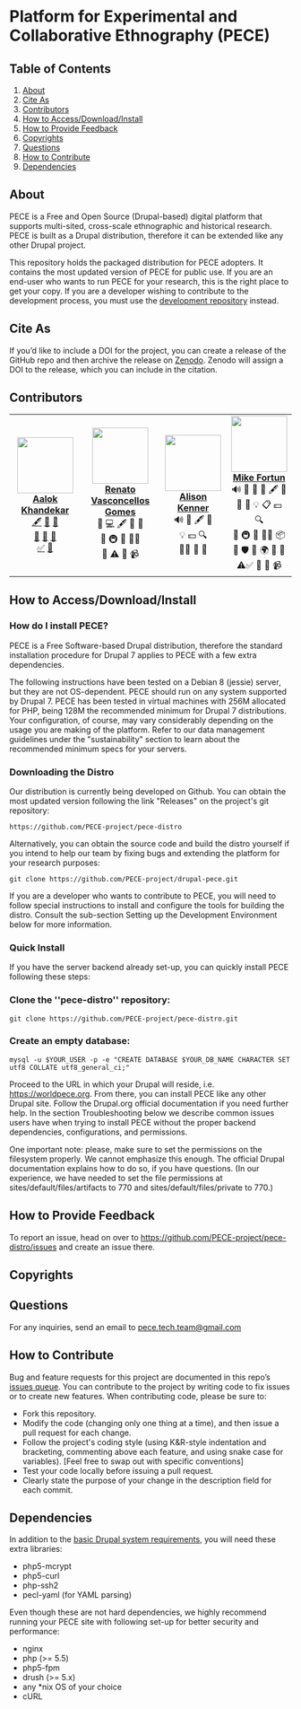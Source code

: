 # **Platform for Experimental and Collaborative Ethnography (PECE)**

## Table of Contents
1. [About](#about)
2. [Cite As](#cite)
3. [Contributors](#contributors)
4. [How to Access/Download/Install](#install)
5. [How to Provide Feedback](#feedback)
6. [Copyrights](#copyrights)
7. [Questions](#questions)
8. [How to Contribute](#contribute)
9. [Dependencies](#dependencies)



<div id='about'/>

## About

PECE is a Free and Open Source (Drupal-based) digital platform that supports multi-sited, cross-scale ethnographic and historical research. PECE is built as a Drupal distribution, therefore it can be extended like any other Drupal project.

This repository holds the packaged distribution for PECE adopters. It contains the most updated version of PECE for public use. If you are an end-user who wants to run PECE for your research, this is the right place to get your copy. If you are a developer wishing to contribute to the development process, you must use the [development repository](https://github.com/PECE-project/drupal-pece) instead.



<div id='cite'/>

## Cite As

If you’d like to include a DOI for the project, you can create a release of the GitHub repo and then archive the release on [Zenodo](https://zenodo.org/badge/latestdoi/52763688&sa=D&source=editors&ust=1613404827497000&usg=AOvVaw1-q5pcSIj_QObbr9FIMm-r). Zenodo will assign a DOI to the release, which you can include in the citation.

<div id='contributors'/>

## Contributors

<table>
  <tr>
    <td align="center"><a href="https://stsinfrastructures.org/users/aalok-khandekar">
    <img src="https://drive.google.com/thumbnail?id=14CWmF_Dl1e91IBtLe8i7ZIeOtdX5vb6x" width="100px;" alt=""/> <br />
    <b>Aalok Khandekar</b>
    </a> <br />
    <a href="#" title="Content"> 🖋</a>  <a href="#" title="Data">🔣</a>  <a href="#" title="Design"> 🎨</a>  <br />
    <a href="#" title="Ideas">🤔</a>  <a href="#" title="Project Management">📆</a>  <a href="#" title="Research">🔬</a> <br /> <a href="#" title="Tutorials">✅</a>  <a href="#" title="Talks">📢</a>   </td>
    <td align="center"><a href="https://worldpece.org/users/renato-vasconcellos-gomes">
    <img src="https://drive.google.com/thumbnail?id=1pSo8S6b7w-Tm2FJH8rPLVD4SJfI_Dtty" width="100px;" alt=""/> <br />
    <b>Renato Vasconcellos <br /> Gomes</b>
    </a> <br />
    <a title="Bug Reports"> 🐛</a> <a title="Code"> 💻</a>  <a title="Content"> 🖋</a>  <a title="Documentation">📖</a>  <a title="Design"> 🎨</a>  <br />
    <a title="Ideas and Planning">🤔</a>  <a title="Infrastructure">🚇</a>  <a title="Maintenance">🚧</a>  <a title="Mentoring">🧑‍🏫</a> <br /> <a title="Reviewed Pull Requests">👀</a>  <a title="Tests">⚠️</a> <a title="User Testing">📓</a> <a title="Videos">📹</a>  </td>
    <td align="center"><a href="https://worldpece.org/content/alison-kenner">
    <img src="https://drive.google.com/thumbnail?id=1oFt3LUVCaYp3fl7jjQj_NyOZoeD5f6Le" width="100px;" alt=""/> <br />
    <b>Alison Kenner</b>
    </a> <br />
    <a title="Bug Reports"> 🔊</a>  <a title="Bug Reports"> 🐛</a>  </a>  <a title="Content"> 🖋</a> <a title="Data">🔣</a> <br />
    <a title="Examples">💡</a>  <a title="Financial Support">💵</a>  <a title="Funding/Grant Finders">🔍</a> <br />  <a title="Mentoring">🧑‍🏫</a> <a title="Research">🔬</a>  <a title="Talks">📢</a>  </td>
    <td align="center"><a href="https://worldpece.org/users/mikefortun">
    <img src="https://drive.google.com/thumbnail?id=1nEY1rtFxMVxa3ryF0JYmti-WPR78AXcE" width="100px;" alt=""/> <br />
    <b>Mike Fortun</b>
    </a> <br />
    <a title="Audio"> 🔊</a>  <a title="Bug Reports">🐛</a> <a title="Blogposts"> 📝</a>  <a title="Business Development"> 💼</a>  <a title="Content"> 🖋</a> <a title="Data">🔣</a> <br /> <a title="Documentation">📖</a>  <a title="Design"> 🎨</a>
    <a title="Examples">💡</a> <a title="Event Organizers">📋</a> <a title="Financial Support">💵</a>  <a title="Funding/Grant Finders">🔍</a> <br /> <a title="Ideas and Planning">🤔</a> <a title="Infrastructure">🚇</a> <a title="Maintenance">🚧</a>  <a title="Mentoring">🧑‍🏫</a> <a title="Packaging">📦</a> <br /> <a title="Answering Questions">💬</a>  </a> <a title="Security">🛡️</a></a> <a title="Tools">🔧</a></a> <a title="Translation">🌍</a> <a title="Research">🔬</a> <a title="Project Management">📆</a> <br /> </a> <a title="Tests">⚠️<a title="Tutorials">✅</a></a>  <a title="Talks"> 📢</a> <a title="User Testing">📓</a> <a title="Videos">📹</a>   </td>

  </tr>
  <tr>

</table>


<div id='install'/>

## How to Access/Download/Install


### How do I install PECE?
PECE is a Free Software-based Drupal distribution, therefore the standard installation procedure for Drupal 7 applies to PECE with a few extra dependencies.

The following instructions have been tested on a Debian 8 (jessie) server, but they are not OS-dependent. PECE should run on any system supported by Drupal 7. PECE has been tested in virtual machines with 256M allocated for PHP, being 128M the recommended minimum for Drupal 7 distributions. Your configuration, of course, may vary considerably depending on the usage you are making of the platform. Refer to our data management guidelines under the "sustainability" section to learn about the recommended minimum specs for your servers.


### Downloading the Distro
Our distribution is currently being developed on Github. You can obtain the most updated version following the link "Releases" on the project's git repository:

```
https://github.com/PECE-project/pece-distro
```

Alternatively, you can obtain the source code and build the distro yourself if you intend to help our team by fixing bugs and extending the platform for your research purposes:

```
git clone https://github.com/PECE-project/drupal-pece.git
```
If you are a developer who wants to contribute to PECE, you will need to follow special instructions to install and configure the tools for building the distro. Consult the sub-section Setting up the Development Environment below for more information.


### Quick Install
If you have the server backend already set-up, you can quickly install PECE following these steps:

### Clone the ''pece-distro'' repository:

```
git clone https://github.com/PECE-project/pece-distro.git
```

### Create an empty database:

```
mysql -u $YOUR_USER -p -e "CREATE DATABASE $YOUR_DB_NAME CHARACTER SET utf8 COLLATE utf8_general_ci;"
```

Proceed to the URL in which your Drupal will reside, i.e. https://worldpece.org. From there, you can install PECE like any other Drupal site. Follow the Drupal.org official documentation if you need further help. In the section Troubleshooting below we describe common issues users have when trying to install PECE without the proper backend dependencies, configurations, and permissions.

One important note: please, make sure to set the permissions on the filesystem properly. We cannot emphasize this enough. The official Drupal documentation explains how to do so, if you have questions. (In our experience, we have needed to set the file permissions at sites/default/files/artifacts to 770 and sites/default/files/private to 770.)



<div id='feedback'/>

## How to Provide Feedback

To report an issue, head on over to https://github.com/PECE-project/pece-distro/issues and create an issue there.



<div id='copyrights'/>

## Copyrights



<div id='questions'/>

## Questions

For any inquiries, send an email to pece.tech.team@gmail.com



<div id='contribute'/>

## How to Contribute

Bug and feature requests for this project are documented in this repo’s [issues queue](https://github.com/PECE-project/drupal-pece). You can contribute to the project by writing code to fix issues or to create new features. When contributing code, please be sure to:
- Fork this repository.
- Modify the code (changing only one thing at a time), and then issue a pull request for each change.
- Follow the project's coding style (using K&R-style indentation and bracketing, commenting above each feature, and using snake case for variables). [Feel free to swap out with specific conventions]
- Test your code locally before issuing a pull request.
- Clearly state the purpose of your change in the description field for each commit.




<div id='dependencies'/>

## Dependencies

In addition to the [basic Drupal system requirements](https://www.drupal.org/requirements), you will need these extra libraries:

- php5-mcrypt
- php5-curl
- php-ssh2
- pecl-yaml (for YAML parsing)

Even though these are not hard dependencies, we highly recommend running your PECE site with following set-up for better security and performance:

- nginx
- php (>= 5.5)
- php5-fpm
- drush (>= 5.x)
- any *nix OS of your choice
- cURL
